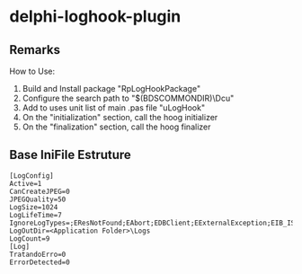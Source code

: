 # delphi-loghook-plugin

## Remarks
How to Use:
1) Build and Install package "RpLogHookPackage"
2) Configure the search path to "$(BDSCOMMONDIR)\Dcu\"
3) Add to uses unit list of main .pas file "uLogHook"
4) On the "initialization" section, call the hoog initializer
5) On the "finalization" section, call the hoog finalizer


## Base IniFile Estruture

    [LogConfig]
    Active=1
    CanCreateJPEG=0
    JPEGQuality=50
    LogSize=1024
    LogLifeTime=7
    IgnoreLogTypes=;EResNotFound;EAbort;EDBClient;EExternalException;EIB_ISCError;EDatabaseError;EIdSocketError;EIdConnClosedGracefully;
    LogOutDir=<Application Folder>\Logs
    LogCount=9
    [Log]
    TratandoErro=0
    ErrorDetected=0

